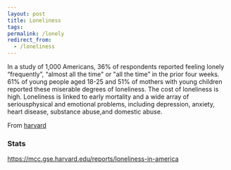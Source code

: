 ```yaml
---
layout: post
title: Loneliness
tags:
permalink: /lonely
redirect_from:
  - /loneliness
---
```


In a study of 1,000 Americans, 36% of respondents reported feeling lonely “frequently”,  “almost all the time" or "all the time” in the prior four weeks. 61% of young people aged 18-25 and 51% of mothers with young children reported these miserable degrees of loneliness. The cost of loneliness is high. Loneliness is linked to early mortality and a wide array of seriousphysical and emotional problems, including depression, anxiety, heart disease, substance abuse,and domestic abuse.

From [harvard](https://mcc.gse.harvard.edu/reports/loneliness-in-america)


### Stats

https://mcc.gse.harvard.edu/reports/loneliness-in-america



